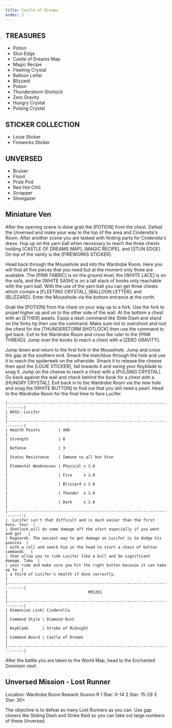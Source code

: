 ```yaml
---
title: Castle of Dreams
order: 2
---
```



##         TREASURES ##

*  Potion
*  Stun Edge
*  Castle of Dreams Map
*  Magic Recipe
*  Fleeting Crystal
*  Balloon Letter
*  Blizzard
*  Potion
*  Thunderstorm Shotlock
*  Zero Gravity
*  Hungry Crystal
*  Pulsing Crystal

##         STICKER COLLECTION ##

*  Louie Sticker
*  Fireworks Sticker

##         UNVERSED ##

* Bruiser
* Flood
* Prize Pod
* Red Hot Chili
* Scrapper
* Shoegazer

## Miniature Ven ##

After the opening scene is done grab the [POTION] from the chest. Defeat the
Unversed and make your way to the top of the area and Cinderella's Room. After
another scene you are tasked with finding parts for Cinderella's dress. Hop up
on the yarn ball when necessary to reach the three chests holding [CASTLE OF
DREAMS MAP], [MAGIC RECIPE], and [STUN EDGE]. On top of the vanity is the
[FIREWORKS STICKER].

Head back through the Mousehole and into the Wardrobe Room. Here you will find
all five pieces that you need but at the moment only three are available. The
[PINK FABRIC] is on the ground level, the [WHITE LACE] is on the sofa, and the
[WHITE SASH] is on a tall stack of books only reachable with the yarn ball. With
the use of the yarn ball you can get three chests which contain a [FLEETING
CRYSTAL], [BALLOON LETTER], and [BLIZZARD]. Enter the Mousehole via the bottom
entrance at the north.

Grab the [POTION] from the chest on your way up to a fork. Use the fork to
propel higher up and on to the other side of the wall. At the bottom a chest
with an [ETHER] awaits. Equip a dash command like Slide Dash and stand on the
forks tip then use the command. Make sure not to overshoot and loot the chest
for the [THUNDERSTORM SHOTLOCK] then use the command to get back. Exit to the
Wardrobe Room and cross the ruler to the [PINK THREAD]. Jump over the books to
reach a chest with a [ZERO GRAVITY].

Jump down and return to the first fork in the Mousehole. Jump and cross the
gap at the southern end. Smack the matchbox through the hole and use it to reach
the spiderweb on the otherside. Smack it to release the cheese then spot the
[LOUIE STICKER], fall towards it and swing your Keyblade to snag it. Jump on the
cheese to reach a chest with a [PULSING CRYSTAL]. Go back against the wall and
check behind the book for a chest with a [HUNGRY CRYSTAL]. Exit back in to the
Wardrobe Room via the new hole and snag the [WHITE BUTTON] to find out that you
still need a pearl. Head to the Wardrobe Room for the final time to face
Lucifer.
```
|-----------------------------------------------------------------------------|
| BOSS: Lucifer                                                               |
|-----------------------------------------------------------------------------|
| Health Points        | 400                                                  |
| Strength             | 8                                                    |
| Defense              | 3                                                    |
| Status Resistance    | Immune to all but Stun                               |
| Elemental Weaknesses | Physical x 1.0                                       |
|                      | Fire     x 1.0                                       |
|                      | Blizzard x 1.0                                       |
|                      | Thunder  x 1.0                                       |
|                      | Dark     x 1.0                                       |
|-----------------------------------------------------------------------------|
|  Lucifer isn't that difficult and is much easier than the first boss. Your  |
| Shotlock will do some damage off the start especially if you went and got   |
| Ragnarok. The easiest way to get damage on Lucifer is to dodge his pounces  |
| with a roll and smack him in the head to start a chain of button commands   |
| that allow you to ride Lucifer like a bull and do significant damage. Take  |
| your time and make sure you hit the right button because it can take up to  |
| a third of Lucifer's health if done correctly.                              |
|-----------------------------------------------------------------------------|
|                                   PRIZES                                    |
|-----------------------------------------------------------------------------|
| Dimension Link| Cinderella                                                  |
| Command Style | Diamond Dust                                                |
| Keyblade      | Stroke of Midnight                                          |
| Command Board | Castle of Dreams                                            |
|-----------------------------------------------------------------------------|
```
After the battle you are taken to the World Map, head to the Enchanted
Dominion next.

## Unversed Mission - Lost Runner ##

Location: Wardrobe Room
Reward: Illusion R
1 Star: 0-14
2 Star: 15-29
3 Star: 30+

The objective is to defeat as many Lost Runners as you can. Use gap closers
like Sliding Dash and Strike Raid so you can take out large numbers of these
Unversed.


